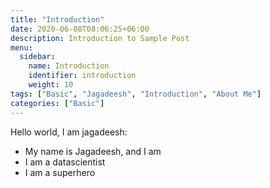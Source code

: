 ```yaml
---
title: "Introduction"
date: 2020-06-08T08:06:25+06:00
description: Introduction to Sample Post
menu:
  sidebar:
    name: Introduction
    identifier: introduction
    weight: 10
tags: ["Basic", "Jagadeesh", "Introduction", "About Me"]
categories: ["Basic"]
---
```


Hello world, I am jagadeesh:

- My name is Jagadeesh, and I am
- I am a datascientist
- I am a superhero
